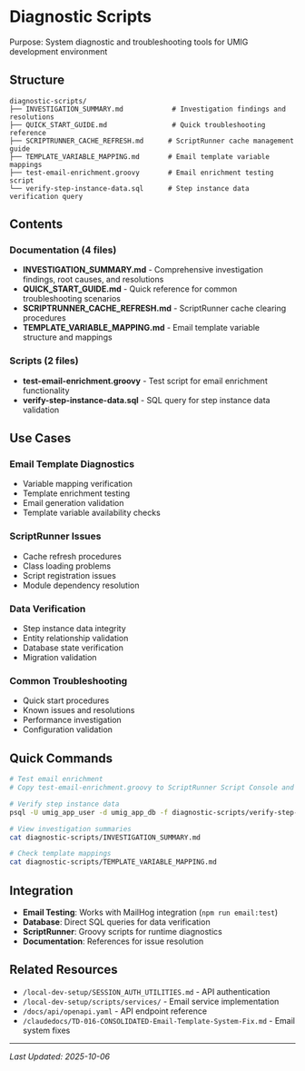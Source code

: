 # Diagnostic Scripts

Purpose: System diagnostic and troubleshooting tools for UMIG development environment

## Structure

```
diagnostic-scripts/
├── INVESTIGATION_SUMMARY.md            # Investigation findings and resolutions
├── QUICK_START_GUIDE.md                # Quick troubleshooting reference
├── SCRIPTRUNNER_CACHE_REFRESH.md      # ScriptRunner cache management guide
├── TEMPLATE_VARIABLE_MAPPING.md       # Email template variable mappings
├── test-email-enrichment.groovy       # Email enrichment testing script
└── verify-step-instance-data.sql      # Step instance data verification query
```

## Contents

### Documentation (4 files)

- **INVESTIGATION_SUMMARY.md** - Comprehensive investigation findings, root causes, and resolutions
- **QUICK_START_GUIDE.md** - Quick reference for common troubleshooting scenarios
- **SCRIPTRUNNER_CACHE_REFRESH.md** - ScriptRunner cache clearing procedures
- **TEMPLATE_VARIABLE_MAPPING.md** - Email template variable structure and mappings

### Scripts (2 files)

- **test-email-enrichment.groovy** - Test script for email enrichment functionality
- **verify-step-instance-data.sql** - SQL query for step instance data validation

## Use Cases

### Email Template Diagnostics

- Variable mapping verification
- Template enrichment testing
- Email generation validation
- Template variable availability checks

### ScriptRunner Issues

- Cache refresh procedures
- Class loading problems
- Script registration issues
- Module dependency resolution

### Data Verification

- Step instance data integrity
- Entity relationship validation
- Database state verification
- Migration validation

### Common Troubleshooting

- Quick start procedures
- Known issues and resolutions
- Performance investigation
- Configuration validation

## Quick Commands

```bash
# Test email enrichment
# Copy test-email-enrichment.groovy to ScriptRunner Script Console and execute

# Verify step instance data
psql -U umig_app_user -d umig_app_db -f diagnostic-scripts/verify-step-instance-data.sql

# View investigation summaries
cat diagnostic-scripts/INVESTIGATION_SUMMARY.md

# Check template mappings
cat diagnostic-scripts/TEMPLATE_VARIABLE_MAPPING.md
```

## Integration

- **Email Testing**: Works with MailHog integration (`npm run email:test`)
- **Database**: Direct SQL queries for data verification
- **ScriptRunner**: Groovy scripts for runtime diagnostics
- **Documentation**: References for issue resolution

## Related Resources

- `/local-dev-setup/SESSION_AUTH_UTILITIES.md` - API authentication
- `/local-dev-setup/scripts/services/` - Email service implementation
- `/docs/api/openapi.yaml` - API endpoint reference
- `/claudedocs/TD-016-CONSOLIDATED-Email-Template-System-Fix.md` - Email system fixes

---

_Last Updated: 2025-10-06_
